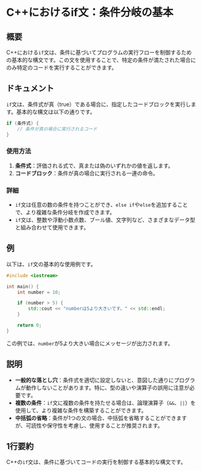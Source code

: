 <!--
Meta Description: # C++におけるif文：条件分岐の基本 ## 概要 C++における`if`文は、条件に基づいてプログラムの実行フローを制御するための基本的な構文です。この文を使用することで、特定の条件が満たされた場合にのみ特定のコードを実行することができます。 ## ドキュメント `if`文は、条件式が真（tru...
Meta Keywords: number, cpp, 条件式, else, int
-->

# C++におけるif文：条件分岐の基本

## 概要
C++における`if`文は、条件に基づいてプログラムの実行フローを制御するための基本的な構文です。この文を使用することで、特定の条件が満たされた場合にのみ特定のコードを実行することができます。

## ドキュメント
`if`文は、条件式が真（true）である場合に、指定したコードブロックを実行します。基本的な構文は以下の通りです。

```cpp
if (条件式) {
    // 条件が真の場合に実行されるコード
}
```

### 使用方法
1. **条件式**：評価される式で、真または偽のいずれかの値を返します。
2. **コードブロック**：条件が真の場合に実行される一連の命令。

### 詳細
- `if`文は任意の数の条件を持つことができ、`else if`や`else`を追加することで、より複雑な条件分岐を作成できます。
- `if`文は、整数や浮動小数点数、ブール値、文字列など、さまざまなデータ型と組み合わせて使用できます。

## 例
以下は、`if`文の基本的な使用例です。

```cpp
#include <iostream>

int main() {
    int number = 10;

    if (number > 5) {
        std::cout << "numberは5より大きいです。" << std::endl;
    }

    return 0;
}
```

この例では、`number`が5より大きい場合にメッセージが出力されます。

## 説明
- **一般的な落とし穴**：条件式を適切に設定しないと、意図した通りにプログラムが動作しないことがあります。特に、型の違いや演算子の誤用に注意が必要です。
- **複数の条件**：`if`文に複数の条件を持たせる場合は、論理演算子（`&&`、`||`）を使用して、より複雑な条件を構築することができます。
- **中括弧の省略**：条件が1つの文の場合、中括弧を省略することができますが、可読性や保守性を考慮し、使用することが推奨されます。

## 1行要約
C++の`if`文は、条件に基づいてコードの実行を制御する基本的な構文です。